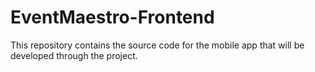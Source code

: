 # EventMaestro-Frontend
This repository contains the source code for the mobile app that will be developed through the project.
